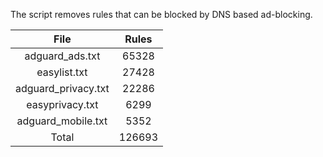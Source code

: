 The script removes rules that can be blocked by DNS based ad-blocking.


| File | Rules |
|:----:|:-----:|
| adguard_ads.txt | 65328 |
| easylist.txt | 27428 |
| adguard_privacy.txt | 22286 |
| easyprivacy.txt | 6299 |
| adguard_mobile.txt | 5352 |
| Total | 126693 |